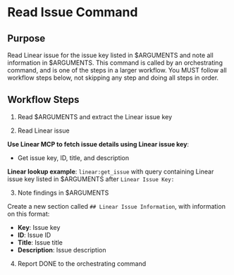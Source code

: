 # Read Issue Command

## Purpose

Read Linear issue for the issue key listed in $ARGUMENTS and note all information in $ARGUMENTS.
This command is called by an orchestrating command, and is one of the steps in a larger workflow.
You MUST follow all workflow steps below, not skipping any step and doing all steps in order.

## Workflow Steps

1. Read $ARGUMENTS and extract the Linear issue key

2. Read Linear issue

**Use Linear MCP to fetch issue details using Linear issue key**:
- Get issue key, ID, title, and description

**Linear lookup example**: `linear:get_issue` with query containing Linear issue key listed in $ARGUMENTS after `Linear Issue Key:`

3. Note findings in $ARGUMENTS

Create a new section called `## Linear Issue Information`, with information on this format:
- **Key**: Issue key
- **ID**: Issue ID
- **Title**: Issue title
- **Description**: Issue description

4. Report DONE to the orchestrating command
